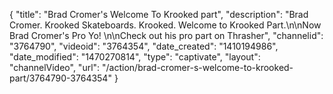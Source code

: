 {
    "title": "Brad Cromer's Welcome To Krooked part",
    "description": "Brad Cromer. Krooked Skateboards. Krooked. Welcome to Krooked Part.\n\nNow Brad Cromer's Pro Yo! \n\nCheck out his pro part on Thrasher",
    "channelid": "3764790",
    "videoid": "3764354",
    "date_created": "1410194986",
    "date_modified": "1470270814",
    "type": "captivate",
    "layout": "channelVideo",
    "url": "\/action\/brad-cromer-s-welcome-to-krooked-part\/3764790-3764354"
}